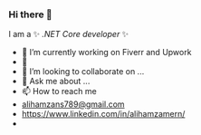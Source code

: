 ### Hi there 👋

I am a ✨ _.NET Core developer_ ✨ 


- 🔭 I’m currently working on Fiverr and Upwork
- 🌱 
- 👯 I’m looking to collaborate on ...
- 💬 Ask me about ...
- 📫 How to reach me
-   alihamzans789@gmail.com 
-   https://www.linkedin.com/in/alihamzamern/
-   
